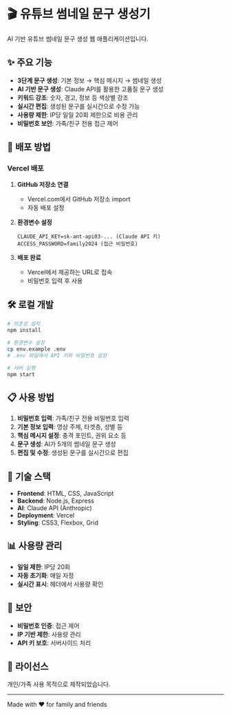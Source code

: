 # 🎬 유튜브 썸네일 문구 생성기

AI 기반 유튜브 썸네일 문구 생성 웹 애플리케이션입니다.

## ✨ 주요 기능

- **3단계 문구 생성**: 기본 정보 → 핵심 메시지 → 썸네일 생성
- **AI 기반 문구 생성**: Claude API를 활용한 고품질 문구 생성
- **키워드 강조**: 숫자, 경고, 정보 등 색상별 강조
- **실시간 편집**: 생성된 문구를 실시간으로 수정 가능
- **사용량 제한**: IP당 일일 20회 제한으로 비용 관리
- **비밀번호 보안**: 가족/친구 전용 접근 제어

## 🚀 배포 방법

### Vercel 배포

1. **GitHub 저장소 연결**
   - Vercel.com에서 GitHub 저장소 import
   - 자동 배포 설정

2. **환경변수 설정**
   ```
   CLAUDE_API_KEY=sk-ant-api03-... (Claude API 키)
   ACCESS_PASSWORD=family2024 (접근 비밀번호)
   ```

3. **배포 완료**
   - Vercel에서 제공하는 URL로 접속
   - 비밀번호 입력 후 사용

## 🛠️ 로컬 개발

```bash
# 의존성 설치
npm install

# 환경변수 설정
cp env.example .env
# .env 파일에서 API 키와 비밀번호 설정

# 서버 실행
npm start
```

## 📋 사용 방법

1. **비밀번호 입력**: 가족/친구 전용 비밀번호 입력
2. **기본 정보 입력**: 영상 주제, 타겟층, 성별 등
3. **핵심 메시지 설정**: 충격 포인트, 권위 요소 등
4. **문구 생성**: AI가 5개의 썸네일 문구 생성
5. **편집 및 수정**: 생성된 문구를 실시간으로 편집

## 🔧 기술 스택

- **Frontend**: HTML, CSS, JavaScript
- **Backend**: Node.js, Express
- **AI**: Claude API (Anthropic)
- **Deployment**: Vercel
- **Styling**: CSS3, Flexbox, Grid

## 📊 사용량 관리

- **일일 제한**: IP당 20회
- **자동 초기화**: 매일 자정
- **실시간 표시**: 헤더에서 사용량 확인

## 🔐 보안

- **비밀번호 인증**: 접근 제어
- **IP 기반 제한**: 사용량 관리
- **API 키 보호**: 서버사이드 처리

## 📝 라이선스

개인/가족 사용 목적으로 제작되었습니다.

---

Made with ❤️ for family and friends